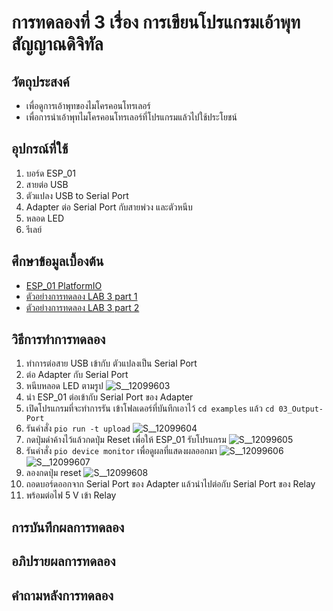 # การทดลองที่ 3 เรื่อง การเขียนโปรแกรมเอ้าพุทสัญญาณดิจิทัล  
## วัตถุประสงค์ 
  * เพื่อดูการเอ้าพุทของไมโครคอนโทรเลอร์
  * เพื่อการนำเอ้าพุทไมโครคอนโทรเลอร์ที่โปรแกรมแล้วไปใช้ประโยชน์
## อุปกรณ์ที่ใช้ 
  1. บอร์ด ESP_01
  2. สายต่อ USB
  3. ตัวแปลง USB to Serial Port
  4. Adapter ต่อ Serial Port กับสายพ่วง และตัวหนีบ
  5. หลอด LED
  6. รีเลย์ 
## ศึกษาข้อมูลเบื้องต้น 
  * [ESP_01 PlatformIO](https://docs.platformio.org/en/latest/boards/espressif8266/esp01.html)
  * [ตัวอย่างการทดลอง LAB 3 part 1](https://youtu.be/CCnN1WJsXQY)
  * [ตัวอย่างการทดลอง LAB 3 part 2](https://youtu.be/6JnhaUILGuw)
## วิธีการทำการทดลอง 
  1. ทำการต่อสาย USB เข้ากับ ตัวแปลงเป็น Serial Port 
  2. ต่อ Adapter กับ Serial Port
  3. หนีบหลอด LED ตามรูป
![S__12099603](https://user-images.githubusercontent.com/80879119/111989196-09992300-8b44-11eb-869a-acca201a06dd.jpg)
  4. นำ ESP_01 ต่อเข้ากับ Serial Port ของ Adapter
  5. เปิดโปรแกรมที่จะทำการรัน เข้าโฟลเดอร์ที่บันทึกเอาไว้ `cd examples` แล้ว `cd 03_Output-Port`
  6. รันคำสั่ง `pio run -t upload`
![S__12099604](https://user-images.githubusercontent.com/80879119/111989225-161d7b80-8b44-11eb-9581-24df450e09fe.jpg)
  7. กดปุ่มดำค้างไว้แล้วกดปุ่ม Reset เพื่อให้ ESP_01 รับโปรแกรม
![S__12099605](https://user-images.githubusercontent.com/80879119/111989634-9b089500-8b44-11eb-9523-b2f3efe3de5e.jpg)
  8. รันคำสั่ง `pio device monitor` เพื่อดูผลที่แสดงผลออกมา
![S__12099606](https://user-images.githubusercontent.com/80879119/111989700-b2478280-8b44-11eb-8abf-816b304c0566.jpg)
![S__12099607](https://user-images.githubusercontent.com/80879119/111989734-bc698100-8b44-11eb-8204-3c02d6a73071.jpg)
  9. ลองกดปุ่ม reset
![S__12099608](https://user-images.githubusercontent.com/80879119/111989866-e9b62f00-8b44-11eb-92d7-0a9542c6d172.jpg)
  10. ถอดบอร์ดออกจาก Serial Port ของ Adapter แล้วนำไปต่อกับ Serial Port ของ Relay
  11. พร้อมต่อไฟ 5 V เข้า Relay

## การบันทึกผลการทดลอง 
## อภิปรายผลการทดลอง 
## คำถามหลังการทดลอง 

